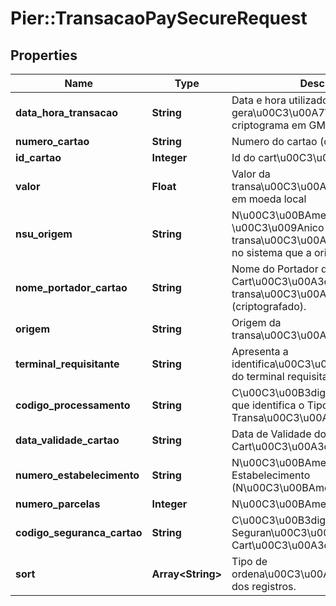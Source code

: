# Pier::TransacaoPaySecureRequest

## Properties
Name | Type | Description | Notes
------------ | ------------- | ------------- | -------------
**data_hora_transacao** | **String** | Data e hora utilizado na gera\u00C3\u00A7\u00C3\u00A3o do criptograma em GMT - 0 | [optional] 
**numero_cartao** | **String** | Numero do cartao (criptografado) | [optional] 
**id_cartao** | **Integer** | Id do cart\u00C3\u00A3o | [optional] 
**valor** | **Float** | Valor da transa\u00C3\u00A7\u00C3\u00A3o em moeda local | [optional] 
**nsu_origem** | **String** | N\u00C3\u00BAmero Sequencial \u00C3\u009Anico que identifica a transa\u00C3\u00A7\u00C3\u00A3o no sistema que a originou (critografado). | [optional] 
**nome_portador_cartao** | **String** | Nome do Portador do Cart\u00C3\u00A3o que originou a transa\u00C3\u00A7\u00C3\u00A3o (criptografado). | [optional] 
**origem** | **String** | Origem da transa\u00C3\u00A7\u00C3\u00A3o | [optional] 
**terminal_requisitante** | **String** | Apresenta a identifica\u00C3\u00A7\u00C3\u00A3o do terminal requisitante | 
**codigo_processamento** | **String** | C\u00C3\u00B3digo de Processamento que identifica o Tipo da Transa\u00C3\u00A7\u00C3\u00A3o. | 
**data_validade_cartao** | **String** | Data de Validade do Cart\u00C3\u00A3o. Ex: AAMM | 
**numero_estabelecimento** | **String** | N\u00C3\u00BAmero do Estabelecimento (N\u00C3\u00BAmero+DV). | 
**numero_parcelas** | **Integer** | N\u00C3\u00BAmero de Parcelas. | 
**codigo_seguranca_cartao** | **String** | C\u00C3\u00B3digo de Seguran\u00C3\u00A7a do Cart\u00C3\u00A3o (criptografado). | 
**sort** | **Array&lt;String&gt;** | Tipo de ordena\u00C3\u00A7\u00C3\u00A3o dos registros. | [optional] 


